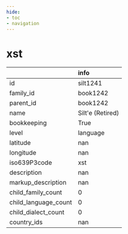 ```yaml
---
hide:
- toc
- navigation
---
```

# xst
|                      | info             |
|:---------------------|:-----------------|
| id                   | silt1241         |
| family_id            | book1242         |
| parent_id            | book1242         |
| name                 | Silt'e (Retired) |
| bookkeeping          | True             |
| level                | language         |
| latitude             | nan              |
| longitude            | nan              |
| iso639P3code         | xst              |
| description          | nan              |
| markup_description   | nan              |
| child_family_count   | 0                |
| child_language_count | 0                |
| child_dialect_count  | 0                |
| country_ids          | nan              |